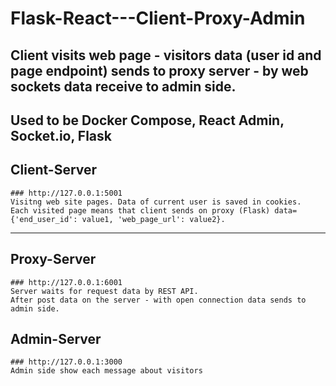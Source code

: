 # Flask-React---Client-Proxy-Admin
Client visits web page - visitors data (user id and page endpoint) sends to proxy server - by web sockets data receive to admin side.
---
Used to be Docker Compose, React Admin, Socket.io, Flask
---
## Client-Server
```
### http://127.0.0.1:5001
Visitng web site pages. Data of current user is saved in cookies. 
Each visited page means that client sends on proxy (Flask) data={'end_user_id': value1, 'web_page_url': value2}.
```
---
## Proxy-Server
```
### http://127.0.0.1:6001
Server waits for request data by REST API.
After post data on the server - with open connection data sends to admin side. 
```
## Admin-Server
```
### http://127.0.0.1:3000
Admin side show each message about visitors
```
